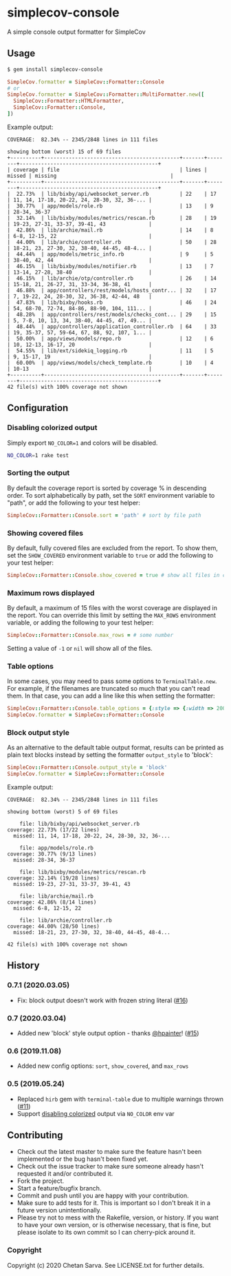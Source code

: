 # simplecov-console

A simple console output formatter for SimpleCov

## Usage

```bash
$ gem install simplecov-console
```

```ruby
SimpleCov.formatter = SimpleCov::Formatter::Console
# or
SimpleCov.formatter = SimpleCov::Formatter::MultiFormatter.new([
  SimpleCov::Formatter::HTMLFormatter,
  SimpleCov::Formatter::Console,
])
```

Example output:

```text
COVERAGE:  82.34% -- 2345/2848 lines in 111 files

showing bottom (worst) 15 of 69 files
+----------+--------------------------------------------+-------+--------+---------------------------------------------+
| coverage | file                                       | lines | missed | missing                                     |
+----------+--------------------------------------------+-------+--------+---------------------------------------------+
|  22.73%  | lib/bixby/api/websocket_server.rb          | 22    | 17     | 11, 14, 17-18, 20-22, 24, 28-30, 32, 36-... |
|  30.77%  | app/models/role.rb                         | 13    | 9      | 28-34, 36-37                                |
|  32.14%  | lib/bixby/modules/metrics/rescan.rb        | 28    | 19     | 19-23, 27-31, 33-37, 39-41, 43              |
|  42.86%  | lib/archie/mail.rb                         | 14    | 8      | 6-8, 12-15, 22                              |
|  44.00%  | lib/archie/controller.rb                   | 50    | 28     | 18-21, 23, 27-30, 32, 38-40, 44-45, 48-4... |
|  44.44%  | app/models/metric_info.rb                  | 9     | 5      | 38-40, 42, 44                               |
|  46.15%  | lib/bixby/modules/notifier.rb              | 13    | 7      | 13-14, 27-28, 38-40                         |
|  46.15%  | lib/archie/otp/controller.rb               | 26    | 14     | 15-18, 21, 26-27, 31, 33-34, 36-38, 41      |
|  46.88%  | app/controllers/rest/models/hosts_contr... | 32    | 17     | 7, 19-22, 24, 28-30, 32, 36-38, 42-44, 48   |
|  47.83%  | lib/bixby/hooks.rb                         | 46    | 24     | 54, 68-70, 72-74, 84-86, 88-90, 104, 111... |
|  48.28%  | app/controllers/rest/models/checks_cont... | 29    | 15     | 5, 7-8, 10, 13, 34, 38-40, 44-45, 47, 49... |
|  48.44%  | app/controllers/application_controller.rb  | 64    | 33     | 19, 35-37, 57, 59-64, 67, 88, 92, 107, 1... |
|  50.00%  | app/views/models/repo.rb                   | 12    | 6      | 10, 12-13, 16-17, 20                        |
|  54.55%  | lib/ext/sidekiq_logging.rb                 | 11    | 5      | 9, 15-17, 19                                |
|  60.00%  | app/views/models/check_template.rb         | 10    | 4      | 10-13                                       |
+----------+--------------------------------------------+-------+--------+---------------------------------------------+
42 file(s) with 100% coverage not shown
```

## Configuration

### Disabling colorized output

Simply export `NO_COLOR=1` and colors will be disabled.

```sh
NO_COLOR=1 rake test
```

### Sorting the output

By default the coverage report is sorted by coverage % in descending order.  To sort alphabetically by path, set the `SORT` environment variable to "path", or add the following to your test helper:

```ruby
SimpleCov::Formatter::Console.sort = 'path' # sort by file path
```

### Showing covered files

By default, fully covered files are excluded from the report.  To show them, set the `SHOW_COVERED` environment variable to `true` or add the following to your test helper:

```ruby
SimpleCov::Formatter::Console.show_covered = true # show all files in coverage report
```

### Maximum rows displayed

By default, a maximum of 15 files with the worst coverage are displayed in the report.  You can override this limit by setting the `MAX_ROWS` environment variable, or adding the following to your test helper:

```ruby
SimpleCov::Formatter::Console.max_rows = # some number
```

Setting a value of `-1` or `nil` will show all of the files.

### Table options

In some cases, you may need to pass some options to `TerminalTable.new`. For example, if the filenames are
truncated so much that you can't read them. In that case, you can add a line like this when setting the formatter:

```ruby
SimpleCov::Formatter::Console.table_options = {:style => {:width => 200}}
SimpleCov.formatter = SimpleCov::Formatter::Console
```

### Block output style

As an alternative to the default table output format, results can be printed as plain text blocks instead by setting
the formatter `output_style` to 'block':

```ruby
SimpleCov::Formatter::Console.output_style = 'block'
SimpleCov.formatter = SimpleCov::Formatter::Console
```

Example output:

```text
COVERAGE:  82.34% -- 2345/2848 lines in 111 files

showing bottom (worst) 5 of 69 files

    file: lib/bixby/api/websocket_server.rb
coverage: 22.73% (17/22 lines)
  missed: 11, 14, 17-18, 20-22, 24, 28-30, 32, 36-...

    file: app/models/role.rb
coverage: 30.77% (9/13 lines)
  missed: 28-34, 36-37

    file: lib/bixby/modules/metrics/rescan.rb
coverage: 32.14% (19/28 lines)
  missed: 19-23, 27-31, 33-37, 39-41, 43

    file: lib/archie/mail.rb
coverage: 42.86% (8/14 lines)
  missed: 6-8, 12-15, 22

    file: lib/archie/controller.rb
coverage: 44.00% (28/50 lines)
  missed: 18-21, 23, 27-30, 32, 38-40, 44-45, 48-4...

42 file(s) with 100% coverage not shown
```

## History

### 0.7.1 (2020.03.05)

- Fix: block output doesn't work with frozen string literal ([#16](https://github.com/chetan/simplecov-console/issues/16))

### 0.7 (2020.03.04)

- Added new 'block' style output option - thanks [@hpainter](https://github.com/hpainter)! ([#15](https://github.com/chetan/simplecov-console/issues/15))

### 0.6 (2019.11.08)

- Added new config options: `sort`, `show_covered`, and `max_rows`

### 0.5 (2019.05.24)

- Replaced `hirb` gem with `terminal-table` due to multiple warnings thrown ([#11](https://github.com/chetan/simplecov-console/issues/11))
- Support [disabling colorized](https://no-color.org/) output via `NO_COLOR` env var

## Contributing

* Check out the latest master to make sure the feature hasn't been implemented or the bug hasn't been fixed yet.
* Check out the issue tracker to make sure someone already hasn't requested it and/or contributed it.
* Fork the project.
* Start a feature/bugfix branch.
* Commit and push until you are happy with your contribution.
* Make sure to add tests for it. This is important so I don't break it in a future version unintentionally.
* Please try not to mess with the Rakefile, version, or history. If you want to have your own version, or is otherwise necessary, that is fine, but please isolate to its own commit so I can cherry-pick around it.

### Copyright

Copyright (c) 2020 Chetan Sarva. See LICENSE.txt for
further details.
